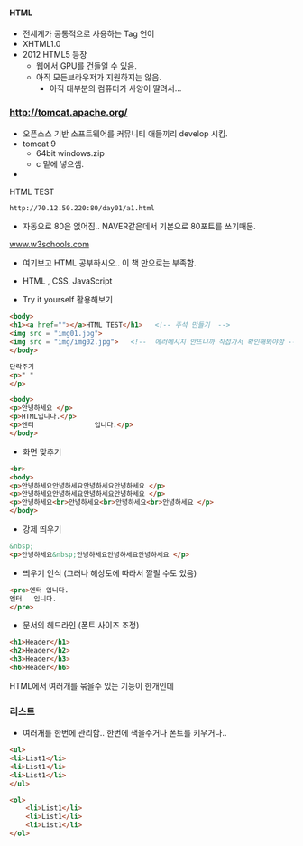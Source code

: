 #### HTML 

- 전세계가 공통적으로 사용하는 Tag 언어 
- XHTML1.0
- 2012 HTML5 등장
  - 웹에서 GPU를 건들일 수 있음.
  - 아직 모든브라우저가 지원하지는 않음.
    - 아직 대부분의 컴퓨터가 사양이 딸려서...





### <http://tomcat.apache.org/>

- 오픈소스 기반 소프트웨어를 커뮤니티 애들끼리 develop 시킴.
- tomcat 9 
  - 64bit windows.zip
  - c 밑에 넣으셈.
- 





HTML TEST

```html
http://70.12.50.220:80/day01/a1.html
```

- 자동으로 80은 없어짐.. NAVER같은데서 기본으로 80포트를 쓰기때문.



www.w3schools.com

- 여기보고 HTML 공부하시오..  이 책 만으로는 부족함.

- HTML , CSS,  JavaScript
- Try it yourself 활용해보기 





```html
<body>
<h1><a href=""></a>HTML TEST</h1>   <!-- 주석 만들기  --> 
<img src = "img01.jpg"> 
<img src = "img/img02.jpg">   <!--  에러메시지 안뜨니까 직접가서 확인해봐야함 -->
</body>
```

```html 
단락주기
<p>" "  
</p>

<body>
<p>안녕하세요 </p>
<p>HTML입니다.</p>
<p>엔터               입니다.</p>
</body>

```

- 화면 맞추기

```html
<br>
<body>
<p>안녕하세요안녕하세요안녕하세요안녕하세요 </p>
<p>안녕하세요안녕하세요안녕하세요안녕하세요 </p>
<p>안녕하세요<br>안녕하세요<br>안녕하세요<br>안녕하세요 </p>
</body>
```

- 강제 띄우기 

```html
&nbsp;
<p>안녕하세요&nbsp;안녕하세요안녕하세요안녕하세요 </p>
```

- 띄우기 인식 (그러나 해상도에 따라서 짤릴 수도 있음)

```html
<pre>엔터 입니다.
엔터   입니다.
</pre>
```

- 문서의 헤드라인 (폰트 사이즈 조정)

```HTMl
<h1>Header</h1>
<h2>Header</h2>
<h3>Header</h3>
<h6>Header</h6>
```



HTML에서 여러개를 묶을수 있는 기능이 한개인데 

### 리스트 

- 여러개를 한번에 관리함.. 한번에 색을주거나 폰트를 키우거나..

```HTML
<ul> 
<li>List1</li>
<li>List1</li>
<li>List1</li>
</ul>

<ol>
    <li>List1</li>
    <li>List1</li>
    <li>List1</li>
</ol>
```





